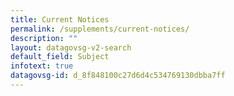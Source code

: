 ```yaml
---
title: Current Notices
permalink: /supplements/current-notices/
description: ""
layout: datagovsg-v2-search
default_field: Subject
infotext: true
datagovsg-id: d_8f848100c27d6d4c534769130dbba7ff
---
```

